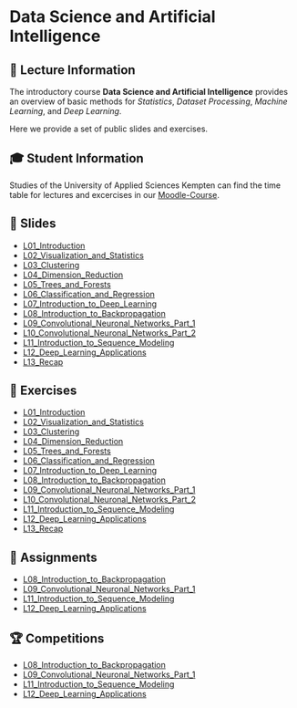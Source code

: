 # Data Science and Artificial Intelligence

## 🦄 Lecture Information
The introductory course __Data Science and Artificial Intelligence__ provides an overview of basic methods for *Statistics*, *Dataset Processing*, *Machine Learning*, and *Deep Learning*. 

Here we provide a set of public slides and exercises.

## 🎓 Student Information
Studies of the University of Applied Sciences Kempten can find the time table for lectures and excercises in our [Moodle-Course](https://moodle.hs-kempten.de/course/view.php?id=155).

## 📃 Slides
- <a href="https://github.com/lnxdxC/DSAI/tree/main/L01_Introduction" target="_blank" rel="noopener noreferrer">L01_Introduction</a>
- <a href="https://github.com/lnxdxC/DSAI/tree/main/L02_Visualization_and_Statistics" target="_blank">L02_Visualization_and_Statistics</a>
- <a href="https://github.com/lnxdxC/DSAI/tree/main/L03_Clustering" target="_blank" rel="noopener noreferrer">L03_Clustering</a>
- <a href="https://github.com/lnxdxC/DSAI/tree/main/L04_Dimension_Reduction" target="_blank" rel="noopener noreferrer">L04_Dimension_Reduction</a>
- <a href="https://github.com/lnxdxC/DSAI/tree/main/L05_Trees_and_Forests" target="_blank" rel="noopener noreferrer">L05_Trees_and_Forests</a>
- <a href="https://github.com/lnxdxC/DSAI/tree/main/L06_Classification_and_Regression" target="_blank" rel="noopener noreferrer">L06_Classification_and_Regression</a>
- <a href="https://github.com/lnxdxC/DSAI/blob/main/L07_Introduction_to_Deep_Learning/L07_Introduction_to_Deep_Learning.pdf" target="_blank" rel="noopener noreferrer">L07_Introduction_to_Deep_Learning</a>
- <a href="https://github.com/lnxdxC/DSAI/tree/main/L08_Introduction_to_Backpropagation" target="_blank" rel="noopener noreferrer">L08_Introduction_to_Backpropagation</a>
- <a href="https://github.com/lnxdxC/DSAI/blob/main/L09_Convolutional_Neuronal_Networks_Part_1/L09_Convolutional_Neural_Networks_Part_1.pdf" target="_blank">L09_Convolutional_Neuronal_Networks_Part_1</a>
- <a href="https://github.com/lnxdxC/DSAI/tree/main/L10_Convolutional_Neuronal_Networks_Part_2" target="_blank" rel="noopener noreferrer">L10_Convolutional_Neuronal_Networks_Part_2</a>
- <a href="https://github.com/lnxdxC/DSAI/blob/main/L11_Introduction_to_Sequence_Modeling/L11_Introduction_to_Sequence_Modeling.pdf" target="_blank">L11_Introduction_to_Sequence_Modeling</a>
- <a href="https://github.com/lnxdxC/DSAI/tree/main/L12_Deep_Learning_Applications" target="_blank" rel="noopener noreferrer">L12_Deep_Learning_Applications</a>
- <a href="https://github.com/lnxdxC/DSAI/tree/main/L13_Recap" target="_blank" rel="noopener noreferrer">L13_Recap</a>

## 📓 Exercises
- <a href="https://github.com/lnxdxC/DSAI/tree/main/L01_Introduction" target="_blank" rel="noopener noreferrer">L01_Introduction</a>
- <a href="https://github.com/lnxdxC/DSAI/tree/main/L02_Visualization_and_Statistics" target="_blank" rel="noopener noreferrer">L02_Visualization_and_Statistics</a>
- <a href="https://github.com/lnxdxC/DSAI/tree/main/L03_Clustering" target="_blank" rel="noopener noreferrer">L03_Clustering</a>
- <a href="https://github.com/lnxdxC/DSAI/tree/main/L04_Dimension_Reduction" target="_blank" rel="noopener noreferrer">L04_Dimension_Reduction</a>
- <a href="https://github.com/lnxdxC/DSAI/tree/main/L05_Trees_and_Forests" target="_blank" rel="noopener noreferrer">L05_Trees_and_Forests</a>
- <a href="https://github.com/lnxdxC/DSAI/tree/main/L06_Classification_and_Regression" target="_blank" rel="noopener noreferrer">L06_Classification_and_Regression</a>
- <a href="https://github.com/lnxdxC/DSAI/blob/main/L07_Introduction_to_Deep_Learning/Exercise_07_Introduction_to_Deep_Learning.ipynb" target="_blank" rel="noopener noreferrer">L07_Introduction_to_Deep_Learning</a>
- <a href="https://github.com/lnxdxC/DSAI/tree/main/L08_Introduction_to_Backpropagation" target="_blank" rel="noopener noreferrer">L08_Introduction_to_Backpropagation</a>
- <a href="https://github.com/lnxdxC/DSAI/blob/main/L09_Convolutional_Neuronal_Networks_Part_1/Exercise_09_Convolutional_Neural_Networks_Part_1.ipynb" target="_blank" rel="noopener noreferrer">L09_Convolutional_Neuronal_Networks_Part_1</a>
- <a href="https://github.com/lnxdxC/DSAI/tree/main/L10_Convolutional_Neuronal_Networks_Part_2" target="_blank" rel="noopener noreferrer">L10_Convolutional_Neuronal_Networks_Part_2</a>
- <a href="https://github.com/lnxdxC/DSAI/blob/main/L11_Introduction_to_Sequence_Modeling/Exercise_11_Introduction_to_Sequence_Modeling.ipynb" target="_blank" rel="noopener noreferrer">L11_Introduction_to_Sequence_Modeling</a>
- <a href="https://github.com/lnxdxC/DSAI/blob/main/L12_Deep_Learning_Applications/Exercise_12_Deep_Learning_Applications.ipynb" target="_blank" rel="noopener noreferrer">L12_Deep_Learning_Applications</a>
- <a href="https://github.com/lnxdxC/DSAI/tree/main/L13_Recap" target="_blank" rel="noopener noreferrer">L13_Recap</a>


## 📝 Assignments
- <a href="https://github.com/lnxdxC/DSAI/tree/main/L08_Introduction_to_Backpropagation" target="_blank" rel="noopener noreferrer">L08_Introduction_to_Backpropagation</a>
- <a href="https://github.com/lnxdxC/DSAI/blob/main/L09_Convolutional_Neuronal_Networks_Part_1" target="_blank" rel="noopener noreferrer">L09_Convolutional_Neuronal_Networks_Part_1</a>
- <a href="https://github.com/lnxdxC/DSAI/blob/main/L11_Introduction_to_Sequence_Modeling" target="_blank" rel="noopener noreferrer">L11_Introduction_to_Sequence_Modeling</a>
- <a href="https://github.com/lnxdxC/DSAI/tree/main/L12_Deep_Learning_Applications" target="_blank" rel="noopener noreferrer">L12_Deep_Learning_Applications</a>

## 🏆 Competitions
- <a href="https://github.com/lnxdxC/DSAI/tree/main/L08_Introduction_to_Backpropagation" target="_blank" rel="noopener noreferrer">L08_Introduction_to_Backpropagation</a>
- <a href="https://github.com/lnxdxC/DSAI/blob/main/L09_Convolutional_Neuronal_Networks_Part_1" target="_blank" rel="noopener noreferrer">L09_Convolutional_Neuronal_Networks_Part_1</a>
- <a href="https://github.com/lnxdxC/DSAI/blob/main/L11_Introduction_to_Sequence_Modeling" target="_blank" rel="noopener noreferrer">L11_Introduction_to_Sequence_Modeling</a>
- <a href="https://github.com/lnxdxC/DSAI/tree/main/L12_Deep_Learning_Applications" target="_blank" rel="noopener noreferrer">L12_Deep_Learning_Applications</a>
